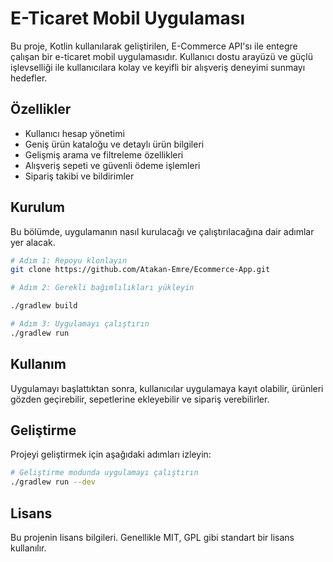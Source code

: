 
# E-Ticaret Mobil Uygulaması

Bu proje, Kotlin kullanılarak geliştirilen, E-Commerce API'sı ile entegre çalışan bir e-ticaret mobil uygulamasıdır. Kullanıcı dostu arayüzü ve güçlü işlevselliği ile kullanıcılara kolay ve keyifli bir alışveriş deneyimi sunmayı hedefler.

## Özellikler

- Kullanıcı hesap yönetimi
- Geniş ürün kataloğu ve detaylı ürün bilgileri
- Gelişmiş arama ve filtreleme özellikleri
- Alışveriş sepeti ve güvenli ödeme işlemleri
- Sipariş takibi ve bildirimler


## Kurulum

Bu bölümde, uygulamanın nasıl kurulacağı ve çalıştırılacağına dair adımlar yer alacak.

```bash
# Adım 1: Repoyu klonlayın
git clone https://github.com/Atakan-Emre/Ecommerce-App.git

# Adım 2: Gerekli bağımlılıkları yükleyin

./gradlew build

# Adım 3: Uygulamayı çalıştırın
./gradlew run
```

## Kullanım

Uygulamayı başlattıktan sonra, kullanıcılar uygulamaya kayıt olabilir, ürünleri gözden geçirebilir, sepetlerine ekleyebilir ve sipariş verebilirler.

## Geliştirme

Projeyi geliştirmek için aşağıdaki adımları izleyin:

```bash
# Geliştirme modunda uygulamayı çalıştırın
./gradlew run --dev
```


## Lisans

Bu projenin lisans bilgileri. Genellikle MIT, GPL gibi standart bir lisans kullanılır.

```

